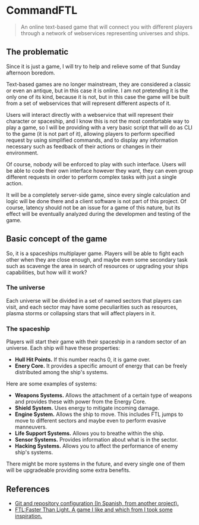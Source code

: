 # CommandFTL

> An online text-based game that will connect you with different players through a network of webservices representing universes and ships.

## The problematic

Since it is just a game, I will try to help and relieve some of that Sunday afternoon boredom.

Text-based games are no longer mainstream, they are considered a classic or even an antique, but in this case it is online.
I am not pretending it is the only one of its kind, because it is not, but in this case the game will be built from a set of webservices that will represent different aspects of it.

Users will interact directly with a webservice that will represent their character or spaceship, and I know this is not the most comfortable way to play a game, so I will be providing with a very basic script that will do as CLI to the game (it is not part of it), allowing players to perform specified request by using simplified commands, and to display any information necessary such as feedback of their actions or changes in their environment.

Of course, nobody will be enforced to play with such interface. Users will be able to code their own interface however they want, they can even group different requests in order to perform complex tasks with just a single action.

It will be a completely server-side game, since every single calculation and logic will be done there and a client software is not part of this project. Of course, latency should not be an issue for a game of this nature, but its effect will be eventually analyzed during the developmen and testing of the game.

## Basic concept of the game

So, it is a spaceships multiplayer game. Players will be able to fight each other when they are close enough, and maybe even some secondary task such as scavenge the area in search of resources or upgrading your ships capabilities, but how will it work?

### The universe

Each universe will be divided in a set of named sectors that players can visit, and each sector may have some peculiarities such as resources, plasma storms or collapsing stars that will affect players in it.

### The spaceship

Players will start their game with their spaceship in a random sector of an universe. Each ship will have these properties:

- **Hull Hit Points.** If this number reachs 0, it is game over.
- **Enery Core.** It provides a specific amount of energy that can be freely distributed among the ship's systems.

Here are some examples of systems:

- **Weapons Systems.** Allows the attachment of a certain type of weapons and provides these with power from the Energy Core.
- **Shield System.** Uses energy to mitigate incoming damage.
- **Engine System.** Allows the ship to move. This includes FTL jumps to move to different sectors and maybe even to perform evasive manneuvers.
- **Life Support Systems.** Allows you to breathe within the ship.
- **Sensor Systems.** Provides information about what is in the sector.
- **Hacking Systems.** Allows you to affect the performance of enemy ship's systems.

There might be more systems in the future, and every single one of them will be upgradeable providing some extra benefits.

## References

- [Git and repository configuration (In Spanish, from another project).](https://github.com/Anglepi/Aura/blob/main/docs/configuracion_git.md)
- [FTL:Faster Than Light. A game I like and which from I took some inspiration.](https://subsetgames.com/ftl.html)
